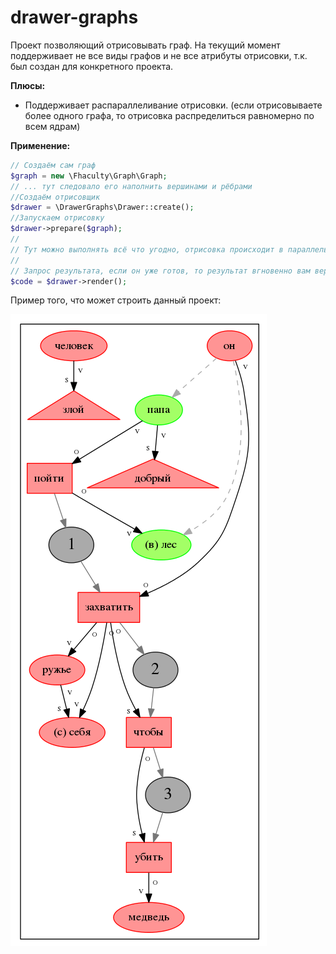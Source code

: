 drawer-graphs
=====================
Проект позволяющий отрисовывать граф. 
На текущий момент поддерживает не все виды графов и не все атрибуты отрисовки, т.к. был создан для конкретного проекта. 

**Плюсы:**

* Поддерживает распараллеливание отрисовки. (если отрисовываете более одного графа, то отрисовка распределиться равномерно по всем ядрам)

**Применение:**

```php
// Создаём сам граф
$graph = new \Fhaculty\Graph\Graph;
// ... тут следовало его наполнить вершинами и рёбрами
//Создаём отрисовщик
$drawer = \DrawerGraphs\Drawer::create();
//Запускаем отрисовку
$drawer->prepare($graph);
//
// Тут можно выполнять всё что угодно, отрисовка происходит в параллельном потоке
//
// Запрос результата, если он уже готов, то результат вгновенно вам вернётся, если нет - то будет ожидать.
$code = $drawer->render();
```


Пример того, что может строить данный проект:

![Image alt](https://github.com/tigr1991/drawer-graphs/raw/master/doc/example.png)